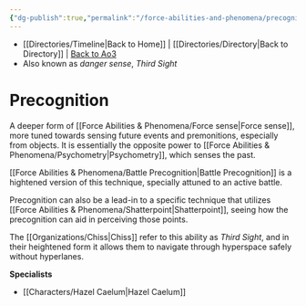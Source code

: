 ```yaml
---
{"dg-publish":true,"permalink":"/force-abilities-and-phenomena/precognition/","dgHomeLink":false}
---
```


- [[Directories/Timeline\|Back to Home]] | [[Directories/Directory\|Back to Directory]] | [Back to Ao3](https://archiveofourown.org/works/19334440/chapters/45992584)
- Also known as *danger sense*, *Third Sight*

# Precognition
A deeper form of [[Force Abilities & Phenomena/Force sense\|Force sense]], more tuned towards sensing future events and premonitions, especially from objects. It is essentially the opposite power to [[Force Abilities & Phenomena/Psychometry\|Psychometry]], which senses the past. 

[[Force Abilities & Phenomena/Battle Precognition\|Battle Precognition]] is a hightened version of this technique, specially attuned to an active battle. 

Precognition can also be a lead-in to a specific technique that utilizes [[Force Abilities & Phenomena/Shatterpoint\|Shatterpoint]], seeing how the precognition can aid in perceiving those points. 

The [[Organizations/Chiss\|Chiss]] refer to this ability as *Third Sight*, and in their heightened form it allows them to navigate through hyperspace safely without hyperlanes. 

**Specialists**
- [[Characters/Hazel Caelum\|Hazel Caelum]]